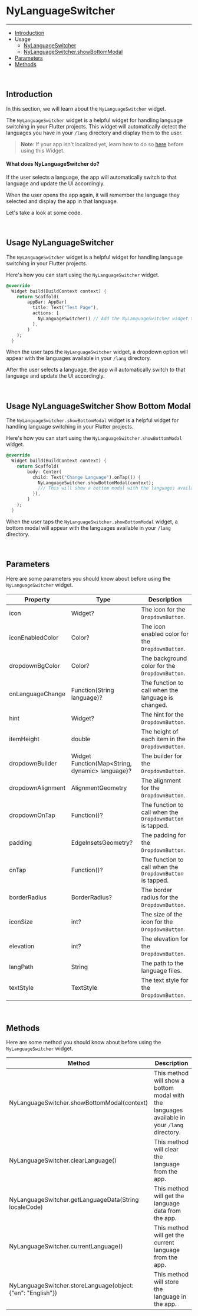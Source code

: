 # NyLanguageSwitcher

---

<a name="section-1"></a>
- [Introduction](#introduction "Introduction")
- Usage
    - [NyLanguageSwitcher](#usage-nylanguageswitcher "Usage NyLanguageSwitcher")
    - [NyLanguageSwitcher.showBottomModal](#usage-nylanguageswitcher-show-bottom-modal "Usage NyLanguageSwitcher.showBottomModal")
- [Parameters](#parameters "Parameters")
- [Methods](#methods "Methods")


<div id="introduction"></div>
<br>

## Introduction

In this section, we will learn about the `NyLanguageSwitcher` widget.

The `NyLanguageSwitcher` widget is a helpful widget for handling language switching in your Flutter projects. This widget will automatically detect the languages you have in your `/lang` directory and display them to the user.

> **Note**: If your app isn't localized yet, learn how to do so [here](/docs/5.20.0/localization) before using this Widget.

#### What does NyLanguageSwitcher do?

If the user selects a language, the app will automatically switch to that language and update the UI accordingly.

When the user opens the app again, it will remember the language they selected and display the app in that language.

Let's take a look at some code.

<div id="usage-nylanguageswitcher"></div>
<br>

## Usage NyLanguageSwitcher

The `NyLanguageSwitcher` widget is a helpful widget for handling language switching in your Flutter projects.

Here's how you can start using the `NyLanguageSwitcher` widget.

``` dart
@override
  Widget build(BuildContext context) {
    return Scaffold(
        appBar: AppBar(
          title: Text("Test Page"),
          actions: [
            NyLanguageSwitcher() // Add the NyLanguageSwitcher widget to the app bar
          ],
        )
    );
  }
```

When the user taps the `NyLanguageSwitcher` widget, a dropdown option will appear with the languages available in your `/lang` directory.

After the user selects a language, the app will automatically switch to that language and update the UI accordingly.


<div id="usage-nylanguageswitcher-show-bottom-modal"></div>
<br>

## Usage NyLanguageSwitcher Show Bottom Modal

The `NyLanguageSwitcher.showBottomModal` widget is a helpful widget for handling language switching in your Flutter projects.

Here's how you can start using the `NyLanguageSwitcher.showBottomModal` widget.

``` dart
@override
  Widget build(BuildContext context) {
    return Scaffold(
        body: Center(
          child: Text("Change Language").onTap(() {
            NyLanguageSwitcher.showBottomModal(context);
            /// This will show a bottom modal with the languages available in your `/lang` directory
          }),
        )
    );
  }
```

When the user taps the `NyLanguageSwitcher.showBottomModal` widget, a bottom modal will appear with the languages available in your `/lang` directory.

<div id="parameters"></div>
<br>

## Parameters

Here are some parameters you should know about before using the `NyLanguageSwitcher` widget.

| Property | Type | Description |
| --- | --- | --- |
| icon | Widget? | The icon for the `DropdownButton`. |
| iconEnabledColor | Color? | The icon enabled color for the `DropdownButton`. |
| dropdownBgColor | Color? | The background color for the `DropdownButton`. |
| onLanguageChange | Function(String language)? | The function to call when the language is changed. |
| hint | Widget? | The hint for the `DropdownButton`. |
| itemHeight | double | The height of each item in the `DropdownButton`. |
| dropdownBuilder | Widget Function(Map<String, dynamic> language)? | The builder for the `DropdownButton`. |
| dropdownAlignment | AlignmentGeometry | The alignment for the `DropdownButton`. |
| dropdownOnTap | Function()? | The function to call when the `DropdownButton` is tapped. |
| padding | EdgeInsetsGeometry? | The padding for the `DropdownButton`. |
| onTap | Function()? | The function to call when the `DropdownButton` is tapped. |
| borderRadius | BorderRadius? | The border radius for the `DropdownButton`. |
| iconSize | int? | The size of the icon for the `DropdownButton`. |
| elevation | int? | The elevation for the `DropdownButton`. |
| langPath | String | The path to the language files. |
| textStyle | TextStyle | The text style for the `DropdownButton`. |

<div id="methods"></div>
<br>

## Methods

Here are some method you should know about before using the `NyLanguageSwitcher` widget.

| Method | Description |
| --- | --- |
| NyLanguageSwitcher.showBottomModal(context) | This method will show a bottom modal with the languages available in your `/lang` directory. |
| NyLanguageSwitcher.clearLanguage() | This method will clear the language from the app. |
| NyLanguageSwitcher.getLanguageData(String localeCode) | This method will get the language data from the app. |
| NyLanguageSwitcher.currentLanguage() | This method will get the current language from the app. |
| NyLanguageSwitcher.storeLanguage(object: {"en": "English"}) | This method will store the language in the app. |
